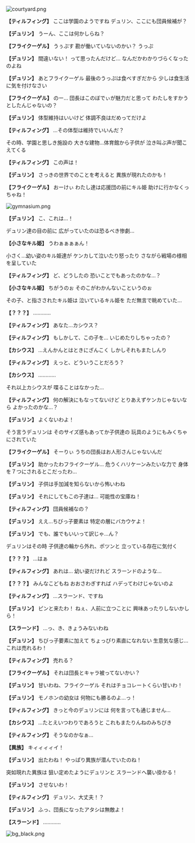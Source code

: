 
![courtyard.png](../images/backgrounds/courtyard.png)

**【ティルフィング】**
ここは学園のようですね
デュリン、ここにも団員候補が？

**【デュリン】**
うーん、ここは何かしらね？

**【フライクーゲル】**
うぅぷす
勘が働いていないのかい？
うっぷ

**【デュリン】**
間違いない！
って思ったんだけど…
なんだかわかりづらくなったのよね

**【デュリン】**
あとフライクーゲル
最後のうっぷは食べすぎだから
少しは食生活に気を付けなさい

**【フライクーゲル】**
のー…
団長はこのぼでぃが魅力だと思って
わたしをすかうとしたんじゃないの？

**【デュリン】**
体型維持はいいけど
体調不良はだめってだけよ

**【ティルフィング】**
…その体型は維持でいいんだ？

その時、学園と思しき施設の
大きな建物…体育館から子供が
泣き叫ぶ声が聞こえてくる

**【ティルフィング】**
この声は！

**【デュリン】**
さっきの世界でのことを考えると
異族が現れたのかも！

**【フライクーゲル】**
おーけぃ
わたし達は応援団の前にキル姫
助けに行かなくっちゃね！

![gymnasium.png](../images/backgrounds/gymnasium.png)

**【デュリン】**
こ、これは…！

デュリン達の目の前に
広がっていたのは恐るべき惨劇…

**【小さなキル姫】**
うわぁぁぁぁん！

小さく…幼い姿のキル姫達が
ケンカして泣いたり怒ったり
さながら戦場の様相を呈していた

**【ティルフィング】**
ど、どうしたの
恐いことでもあったのかな…？

**【小さなキル姫】**
ちがうのぉ
そのこがわかんないこというのぉ

その子、と指さされたキル姫は
泣いているキル姫を
ただ無言で眺めていた…

**【？？？】**
…………

**【ティルフィング】**
あなた…カシウス？

**【ティルフィング】**
もしかして、この子を…
いじめたりしちゃったの？

**【カシウス】**
…えんかんとはときにざんこく
しかしそれもまたしんり

**【ティルフィング】**
えっと、どういうことだろう？

**【カシウス】**
…………

それ以上カシウスが
喋ることはなかった…

**【ティルフィング】**
何の解決にもなってないけど
とりあえずケンカじゃないなら
よかったのかな…？

**【デュリン】**
よくないわよ！

そう言うデュリンは
そのサイズ感もあってか子供達の
玩具のようにもみくちゃにされていた

**【フライクーゲル】**
そーりぃ
うちの団長はお人形さんじゃないんだ

**【デュリン】**
助かったわフライクーゲル…
危うくハリケーンみたいな力で
身体を７つにされるとこだったわ…

**【デュリン】**
子供は手加減を知らないから怖いわね

**【デュリン】**
それにしてもこの子達は…
可能性の宝庫ね！

**【ティルフィング】**
団員候補なの？

**【デュリン】**
ええ…ちびっ子要素は
特定の層にバカウケよ！

**【デュリン】**
でも、誰でもいいって訳じゃ…ん？

デュリンはその時
子供達の輪から外れ、ポツンと
立っている存在に気付く

**【？？？】**
…はぁ

**【ティルフィング】**
あれは…
幼い姿だけれど
スラーンドのような…

**【？？？】**
みんなこどもね
おおさわぎすれば
ハデってわけじゃないのよ

**【ティルフィング】**
…スラーンド、ですね

**【デュリン】**
ピンと来たわ！
ねぇ、人前に立つことに
興味あったりしないかしら！

**【スラーンド】**
…っ、き、きょうみないわね

**【デュリン】**
ちびっ子要素に加えて
ちょっぴり素直になれない
生意気な感じ…これは売れるわ！

**【ティルフィング】**
売れる？

**【フライクーゲル】**
それは団長とキャラ被ってないかい？

**【デュリン】**
甘いわね、フライクーゲル
それはチョコレートくらい甘いわ！

**【デュリン】**
モノホンの幼女は
何物にも勝るのよ…っ！

**【ティルフィング】**
きっと今のデュリンには
何を言っても通じません…

**【カシウス】**
…たとえいつわりであろうと
これもまたりんねのみちびき

**【ティルフィング】**
そうなのかなぁ…

**【異族】**
キィィィィイ！

**【デュリン】**
出たわね！
やっぱり異族が潜んでいたのね！

突如現れた異族は
狙い定めたようにデュリンと
スラーンドへ襲い掛かる！

**【デュリン】**
させないわ！

**【ティルフィング】**
デュリン、大丈夫！？

**【デュリン】**
ふっ、団長になったアタシは無敵よ！

**【スラーンド】**
…………

![bg_black.png](../images/backgrounds/bg_black.png)
